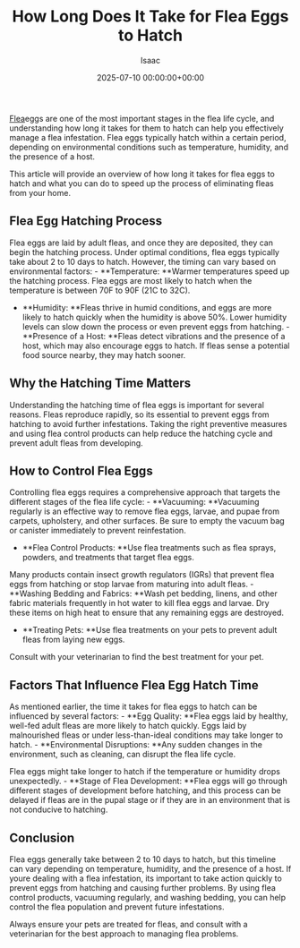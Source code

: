﻿---
title: How Long Does It Take for Flea Eggs to Hatch
description: Flea eggs are one of the most important stages in the flea life cycle, and understanding how long it takes for them to hatch can help you effectively manage a...
slug: /how-long-does-it-take-for-flea-eggs-to-hatch/
date: 2025-07-10 00:00:00+00:00
lastmod: 2025-07-10 00:00:00+03:00
author: Isaac
categories:

- Guide
tags:

- guide

- flea

- egg
layout: post
---

[Flea](https://pestpolicy.com/are-fleas-attracted-to-heat/)eggs are one of the most important stages in the flea life cycle, and understanding how long it takes for them to hatch can help you effectively manage a flea infestation. Flea eggs typically hatch within a certain period, depending on environmental conditions such as temperature, humidity, and the presence of a host.

This article will provide an overview of how long it takes for flea eggs to hatch and what you can do to speed up the process of eliminating fleas from your home.

##  Flea Egg Hatching Process

Flea eggs are laid by adult fleas, and once they are deposited, they can begin the hatching process. Under optimal conditions, flea eggs typically take about 2 to 10 days to hatch. However, the timing can vary based on environmental factors: - **Temperature: **Warmer temperatures speed up the hatching process. Flea eggs are most likely to hatch when the temperature is between 70F to 90F (21C to 32C).

- **Humidity: **Fleas thrive in humid conditions, and eggs are more likely to hatch quickly when the humidity is above 50%. Lower humidity levels can slow down the process or even prevent eggs from hatching. - **Presence of a Host: **Fleas detect vibrations and the presence of a host, which may also encourage eggs to hatch. If fleas sense a potential food source nearby, they may hatch sooner.

##  Why the Hatching Time Matters

Understanding the hatching time of flea eggs is important for several reasons. Fleas reproduce rapidly, so its essential to prevent eggs from hatching to avoid further infestations. Taking the right preventive measures and using flea control products can help reduce the hatching cycle and prevent adult fleas from developing.

##  How to Control Flea Eggs

Controlling flea eggs requires a comprehensive approach that targets the different stages of the flea life cycle: - **Vacuuming: **Vacuuming regularly is an effective way to remove flea eggs, larvae, and pupae from carpets, upholstery, and other surfaces. Be sure to empty the vacuum bag or canister immediately to prevent reinfestation.

- **Flea Control Products: **Use flea treatments such as flea sprays, powders, and treatments that target flea eggs.

Many products contain insect growth regulators (IGRs) that prevent flea eggs from hatching or stop larvae from maturing into adult fleas. - **Washing Bedding and Fabrics: **Wash pet bedding, linens, and other fabric materials frequently in hot water to kill flea eggs and larvae. Dry these items on high heat to ensure that any remaining eggs are destroyed.

- **Treating Pets: **Use flea treatments on your pets to prevent adult fleas from laying new eggs.

Consult with your veterinarian to find the best treatment for your pet.

##  Factors That Influence Flea Egg Hatch Time

As mentioned earlier, the time it takes for flea eggs to hatch can be influenced by several factors: - **Egg Quality: **Flea eggs laid by healthy, well-fed adult fleas are more likely to hatch quickly. Eggs laid by malnourished fleas or under less-than-ideal conditions may take longer to hatch. - **Environmental Disruptions: **Any sudden changes in the environment, such as cleaning, can disrupt the flea life cycle.

Flea eggs might take longer to hatch if the temperature or humidity drops unexpectedly. - **Stage of Flea Development: **Flea eggs will go through different stages of development before hatching, and this process can be delayed if fleas are in the pupal stage or if they are in an environment that is not conducive to hatching.

##  Conclusion

Flea eggs generally take between 2 to 10 days to hatch, but this timeline can vary depending on temperature, humidity, and the presence of a host. If youre dealing with a flea infestation, its important to take action quickly to prevent eggs from hatching and causing further problems. By using flea control products, vacuuming regularly, and washing bedding, you can help control the flea population and prevent future infestations.

Always ensure your pets are treated for fleas, and consult with a veterinarian for the best approach to managing flea problems.
